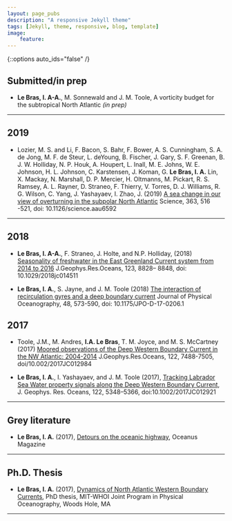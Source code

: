 ```yaml
---
layout: page_pubs
description: "A responsive Jekyll theme"
tags: [Jekyll, theme, responsive, blog, template]
image: 
    feature:
---
```


{::options auto_ids="false" /}

## Submitted/in prep

* **Le Bras, I. A-A.**, M. Sonnewald and J. M. Toole, A vorticity budget for the subtropical North Atlantic *(in prep)*
---

## 2019

* Lozier, M. S. and Li, F. Bacon, S. Bahr, F. Bower, A. S. Cunningham, S. A. de Jong, M. F. de Steur, L. deYoung, B. Fischer, J. Gary, S. F. Greenan, B. J. W. Holliday, N. P. Houk, A. Houpert, L. Inall, M. E. Johns, W. E. Johnson, H. L. Johnson, C. Karstensen, J. Koman, G. **Le Bras, I. A.** Lin, X. Mackay, N. Marshall, D. P. Mercier, H. Oltmanns, M. Pickart, R. S. Ramsey, A. L. Rayner, D. Straneo, F. Thierry, V. Torres, D. J. Williams, R. G. Wilson, C. Yang, J. Yashayaev, I. Zhao, J. (2019) [A sea change in our view of overturning in the subpolar North Atlantic](https://science.sciencemag.org/content/363/6426/516) Science, 363, 516 -521, doi: 10.1126/science.aau6592

---

## 2018

* **Le Bras, I. A-A.**, F. Straneo, J. Holte, and N.P. Holliday, (2018) [Seasonality of freshwater in the East Greenland Current system from 2014 to 2016](https://agupubs.onlinelibrary.wiley.com/doi/abs/10.1029/2018JC014511) J.Geophys.Res.Oceans, 123, 8828– 8848, doi: 10.1029/2018jc014511

* **Le Bras, I. A.**, S. Jayne, and J. M. Toole (2018) [The interaction of recirculation gyres and a deep boundary current](https://journals.ametsoc.org/doi/abs/10.1175/JPO-D-17-0206.1?journalCode=phoc) Journal of Physical Oceanography, 48, 573-590, doi: 10.1175/JPO-D-17-0206.1

## 2017

* Toole, J.M., M. Andres, **I.A. Le Bras**, T. M. Joyce, and M. S. McCartney (2017) [Moored observations of the Deep Western Boundary Current in the NW Atlantic: 2004-2014](http://onlinelibrary.wiley.com/doi/10.1002/2017JC012984/full) J.Geophys.Res.Oceans, 122, 7488-7505, doi/10.002/2017JC012984


* **Le Bras, I. A.**, I. Yashayaev, and J. M. Toole (2017), [Tracking Labrador Sea Water property signals along the Deep Western Boundary Current](http://onlinelibrary.wiley.com/doi/10.1002/2017JC012921/full), J. Geophys. Res. Oceans, 122, 5348–5366, doi:10.1002/2017JC012921

---

## Grey literature

* **Le Bras, I. A.** (2017), [Detours on the oceanic highway](http://www.whoi.edu/oceanus/viewArticle.do?id=189349), Oceanus Magazine

---

## Ph.D. Thesis

* **Le Bras, I. A.** (2017), [Dynamics of North Atlantic Western Boundary Currents](https://dspace.mit.edu/handle/1721.1/109056), PhD thesis, MIT-WHOI Joint Program in Physical Oceanography, Woods Hole, MA

---

